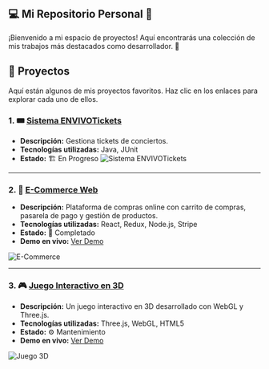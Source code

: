 ## 💻 **Mi Repositorio Personal** 🚀

¡Bienvenido a mi espacio de proyectos! Aquí encontrarás una colección de mis trabajos más destacados como desarrollador. 🚀


## 📂 **Proyectos**

Aquí están algunos de mis proyectos favoritos. Haz clic en los enlaces para explorar cada uno de ellos.

### 1. **🎟️ [Sistema ENVIVOTickets](https://github.com/RoberB1/Tarea2--EnVivoTickets)**
   - **Descripción:** Gestiona tickets de conciertos.
   - **Tecnologías utilizadas:** Java, JUnit
   - **Estado:** 🏗️ En Progreso
   ![Sistema ENVIVOTickets](./screenshots/tarea.png)

---

### 2. **🛒 [E-Commerce Web](https://github.com/tuusuario/e-commerce)**
   - **Descripción:** Plataforma de compras online con carrito de compras, pasarela de pago y gestión de productos.
   - **Tecnologías utilizadas:** React, Redux, Node.js, Stripe
   - **Estado:** 🏁 Completado
   - **Demo en vivo:** [Ver Demo](https://enlace-a-tu-demo.com)

   ![E-Commerce](./screenshots/ecommerce.png)

---

### 3. **🎮 [Juego Interactivo en 3D](https://github.com/tuusuario/juego3D)**
   - **Descripción:** Un juego interactivo en 3D desarrollado con WebGL y Three.js.
   - **Tecnologías utilizadas:** Three.js, WebGL, HTML5
   - **Estado:** ⚙️ Mantenimiento
   - **Demo en vivo:** [Ver Demo](https://enlace-a-tu-demo.com)

   ![Juego 3D](./screenshots/juego3D.png)






<!--
**Pamatalo05/Pamatalo05** is a ✨ _special_ ✨ repository because its `README.md` (this file) appears on your GitHub profile.

Here are some ideas to get you started:

- 🔭 I’m currently working on ...
- 🌱 I’m currently learning ...
- 👯 I’m looking to collaborate on ...
- 🤔 I’m looking for help with ...
- 💬 Ask me about ...
- 📫 How to reach me: ...
- 😄 Pronouns: ...
- ⚡ Fun fact: ...
-->
